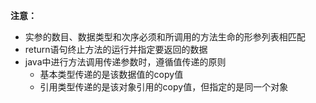 **注意：**

* 实参的数目、数据类型和次序必须和所调用的方法生命的形参列表相匹配
* return语句终止方法的运行并指定要返回的数据
* java中进行方法调用传递参数时，遵循值传递的原则
  * 基本类型传递的是该数据值的copy值
  * 引用类型传递的是该对象引用的copy值，但指定的是同一个对象